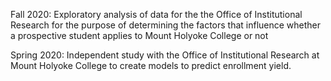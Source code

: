 Fall 2020: Exploratory analysis of data for the the Office of Institutional Research for the purpose of determining the factors that influence whether a prospective student applies to Mount Holyoke College or not

Spring 2020: Independent study with the Office of Institutional Research at Mount Holyoke College to create models to predict enrollment yield.

